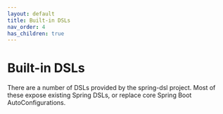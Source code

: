```yaml
---
layout: default
title: Built-in DSLs
nav_order: 4
has_children: true
---
```

# Built-in DSLs

There are a number of DSLs provided by the spring-dsl project. Most of these expose existing Spring DSLs, or replace core Spring Boot AutoConfigurations.